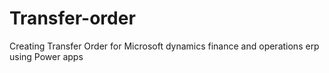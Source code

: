 # Transfer-order
Creating Transfer Order for Microsoft dynamics finance and operations erp using Power apps
